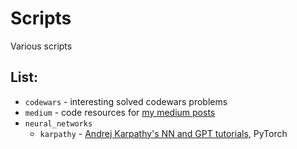 # Scripts
Various scripts

## List:
- `codewars` - interesting solved codewars problems
- `medium` - code resources for [my medium posts](https://medium.com/@azawadzka)
- `neural_networks`
    - `karpathy` - [Andrej Karpathy's NN and GPT tutorials](https://youtu.be/kCc8FmEb1nY?si=Qo04K2n93LwPFKU8), PyTorch

[//]: # (- `experiments` - analyses of use cases using AI methods)
[//]: # (- `spacy` - spaCy scripts)

[//]: # (font Roboto Mono)
